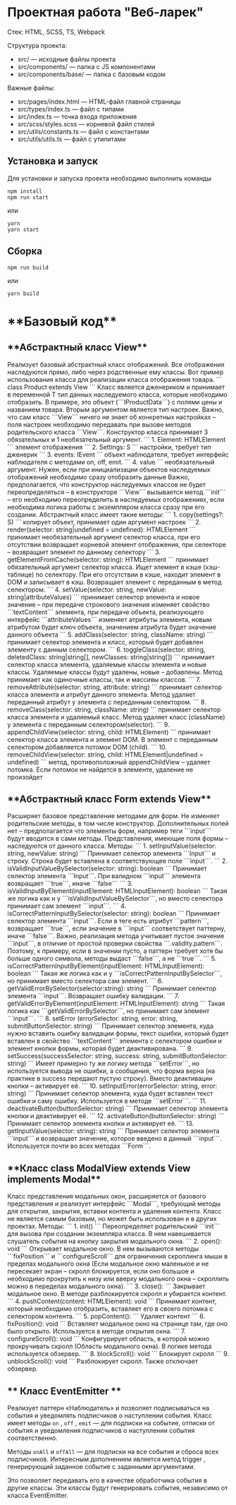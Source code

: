 # Проектная работа "Веб-ларек"

Стек: HTML, SCSS, TS, Webpack

Структура проекта:
- src/ — исходные файлы проекта
- src/components/ — папка с JS компонентами
- src/components/base/ — папка с базовым кодом

Важные файлы:
- src/pages/index.html — HTML-файл главной страницы
- src/types/index.ts — файл с типами
- src/index.ts — точка входа приложения
- src/scss/styles.scss — корневой файл стилей
- src/utils/constants.ts — файл с константами
- src/utils/utils.ts — файл с утилитами

## Установка и запуск
Для установки и запуска проекта необходимо выполнить команды

```
npm install
npm run start
```

или

```
yarn
yarn start
```
## Сборка

```
npm run build
```

или

```
yarn build
```
<h1>**Базовый код**</h1>
<h2>**Абстрактный класс View<T, S extends Object>**</h2>
Реализует базовый абстрактный класс отображений. Все отображения наследуются прямо, либо через родственные ему классы.
Вот пример использования класса для реализации класса отображения товара.
```
class Product extends View<IProductData, IProductSettings>
```
Класс является дженериком и принимает в переменной T тип данных наследуемого класса, которые необходимо отобразить. В примере, это объект (```IProductData```) с полями цены и названием товара.
Вторым аргументом является тип настроек. Важно, что сам класс ```View``` ничего не знает об конкретных настройках – поля настроек необходимо передавать при вызове методов родительского класса ```View```.
Конструктор класса принимает 3 обязательных и 1 необязательный аргумент.
```
1.	Element: HTMLElement 
```
элемент отображения
```
2.	Settings: S 
```
настройки, требует тип дженерик
```
3.	events: IEvent 
```
объект наблюдателя, требует интерфейс наблюдателя с методами on, off, emit.
```
4.	value 
```	
необязательный аргумент. Нужен, если при инициализации объектов наследуемых отображений необходимо сразу отобразить данные
Важно, предполагается, что конструктор наследуемых классов не будет переопределяться – в конструкторе ```View``` вызывается метод ```init``` – его необходимо переопределить в наследуемых отображениях, если необходима логика работы с экземпляром класса сразу при его создании. 
Абстрактный класс имеет такие методы:
```
1.	copy(settings?: S)
```
копирует объект, принимает один аргумент настроек
```
2.	render(selector: string|undefined = undefined): HTMLElement 
```
принимает необязательный аргумент селектор класса, при его отсутствии возвращает корневой элемент отображения, при селекторе – возвращает элемент по данному селектору
```
3.	getElementFromCache(selector: string): HTMLElement
```
принимает обязательный аргумент селектор класса. Ищет элемент в кэше (хэш-таблице) по селектору. При его отсутствии в кэше, находит элемент в DOM и записывает в кэш. Возвращает элемент с переданным в метод селектором.
```
4.	setValue(selector: string, newValue: string|attributeValues) 
```
принимает селектор элемента и новое значение – при передаче строкового значения изменяет свойство ```textContent``` элемента, при передаче объекта, реализующего интерфейс ```attributeValues``` изменяет атрибуты элемента, новым атрибутом будет ключ объекта, значением атрибута будет значение данного объекта
```
5.	addClass(selector: string, className: string)
```
принимает селектор элемента и класс, который будет добавлен элементу с данным селектором.
```
6.	toggleClass(selector: string, deletedClass: string|string[], newClasses: string|string[])
```
принимает селектор класса элемента, удаляемые классы элемента и новые классы. Удаляемые классы будут удалены, новые – добавлены. Метод принимает как одиночные классы, так и массивы классов.
```
7.	removeAttribute(selector: string, attribute: string)
```
принимает селектор класса элемента и атрибут данного элемента. Метод удаляет переданный атрибут у элемента с переданным селектором.
```
8.	removeClass(selector: string, className: string)
```
принимает селектор класса элемента и удаляемый класс. Метод удаляет класс (className) у элемента с переданным селектором(selector).
```
9.	appendChildView(selector: string, child: HTMLElement) 
```
принимает селектор класса элемента и элемент DOM. В элемент с переданным селектором добавляется потомок DOM (child). 
```
10.	removeChildView(selector: string, child: HTMLElement|undefined = undefined) 
```
метод, противоположный appendChildView – удаляет потомка. Если потомок не найдется в элементе, удаление не произойдет

<h2>**Абстрактный класс Form<T,S extends object> extends View<T,S>**</h2>
Расширяет базовое представление методами для форм. Не изменяет родительские методы, в том числе конструктор. Дополнительных полей нет – предполагается что элементы форм, например теги ```input``` будут вводится в сами методы. 
Представления, имеющие поля формы – наследуются от данного класса.
Методы:
```
1.	setInputValue(selector: string, newValue: string)
```
Принимает селектор элемента ```Input``` и строку. Строка будет вставлена в соответствующее поле ```input```.
```
2.	isValidInputValueBySelector(selector: string): boolean
```
Принимает селектор элемента ```Input```. При валидном ```input``` элемента возвращает ```true```, иначе ```false```
```
3.	isValidInputByElement(inputElement: HTMLInputElement): boolean
```
Такая же логика как и у ```isValidInputValueBySelector```, но вместо селектора принимает сам элемент ```input```.
```
4.	isCorrectPatternInputBySelector(selector: string): boolean
```
Принимает селектор элемента ```input```. Если в теге есть атрибут ```pattern```, возвращает ```true```, если значение в ```input``` соответствует паттерну, иначе ```false```.
Важно, реализация метода учитывает пустое значение ```input```, в отличие от простой проверки свойства ```.validity.pattern```. Поэтому, к примеру, если в значении пусто, а паттерн требует хотя бы больше одного символа, методы выдаст ```false```, а не ```true```.
```
5.	isCorrectPatternInputByElement(inputElement: HTMLInputElement): boolean 
```
Такая же логика как и у ```isCorrectPatternInputBySelector```, но принимает вместо селектора сам элемент.
```
6.	getValidErrorBySelector(selector:string): string
```
Принимает селектор элемента ```input```. Возвращает ошибку валидации.
```
7.	getValidErrorByElement(inputElement: HTMLInputElement): string
```
Такая логика как ```getValidErrorBySelector```, но принимает сам элемент ```input```.
```
8.	setError (errorSelector: string, error: string, submitButtonSelector: string)
```
Принимает селектор элемента, куда нужно вставить ошибку валидации формы, текст ошибки, который будет вставлен в свойство ```textContent``` элемента с селектором ошибки и элемент кнопки формы, которая будет деактивирована. 
```
9.	setSuccess(successSelector: string, success: string, submitButtonSelector: string)
```
Имеет примерно ту же логику метода ```setError```, но используется вывода не ошибки, а сообщения, что форма верна (на практике в success передают пустую строку). Вместо деактивации кнопки – активирует её.
```
10.	setInputError(errorSelector: string, error: string)
```
Принимает селектор элемента, куда будет вставлен текст ошибки и саму ошибку. Используется в методе ```setError```.
```
11.	deactivateButton(buttonSelector: string)
```
Принимает селектор элемента кнопки и деактивирует её.
```
12.	activateButton(buttonSelector: string)
```
Принимает селектор элемента кнопки и активирует её.
```
13.	getInputValue(selector: string): string
```
Принимает селектор элемента ```input``` и возвращает значение, которое введено в данный ```input```. Используется почти во всех методах ```Form```.

<h2>**Класс class ModalView extends View<Modal, ModalSettings> implements Modal**</h2>
Класс представления модальных окон, расширяется от базового представления и реализует интерфейс ```Modal```, требующий методы для открытия, закрытия, вставки контента и удаления контента.
Класс не является самым базовым, но может быть использован и в других проектах.
Методы:
```
1.	init()
```
Переопределяет родительский ```init``` для вызова при создании экземпляра класса.
В нем навешивается слушатель события на кнопку закрытия модального окна.
```
2.	open(): void
```
Открывает модальное окно. В нем вызываются методы ```fixPosition``` и ```configureScroll``` для ограничения скроллинга мыши в пределах модального окна (Если модальное окно маленькое и не пересекает экран – скролл блокируется, если оно большое и необходимо прокрутить к низу или вверху модального окна – скроллить можно в переделах модального окна).
```
3.	close():
```
Закрывает модальное окно. В методе разблокируется скролл и убирается контент.
```
4.	pushContent(content: HTMLElement): void
```
Принимает контент, который необходимо отобразить, вставляет его в своего потомка с селектором контента.
```
5.	popContent():
```
Удаляет контент
```
6.	fixPosition(): void
```
Вставляет модальное окно на странице там, где оно было открыто. Используется в методе открытия окна.
```
7.	configureScroll(): void
```
Конфигурирует область, в которой можно прокручивать скролл (Область модального окна). В логике метода используется обзервер. 
```
8.	blockScroll(): void
```
Блокирует скролл
```
9.	unblockScroll(): void
```
Разблокирует скролл. Также отключает обзервер.
<h2>** Класс  EventEmitter **</h2>

Реализует паттерн «Наблюдатель» и позволяет подписываться на события и уведомлять подписчиков о наступлении события. 
Класс имеет методы ```on``` ,  ```off``` ,  ```emit``` — для подписки на событие, отписки от события и уведомления подписчиков о наступлении события соответственно. 

Методы  ```onAll``` и  ```offAll``` — для подписки на все события и сброса всех подписчиков. Интересным дополнением является метод  trigger , генерирующий заданное событие с заданными аргументами. 

Это позволяет передавать его в качестве обработчика события в другие классы. Эти классы будут генерировать события, независимо от класса  EventEmitter.
